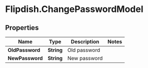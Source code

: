 # Flipdish.ChangePasswordModel

## Properties

Name | Type | Description | Notes
------------ | ------------- | ------------- | -------------
**OldPassword** | **String** | Old password | 
**NewPassword** | **String** | New password | 


